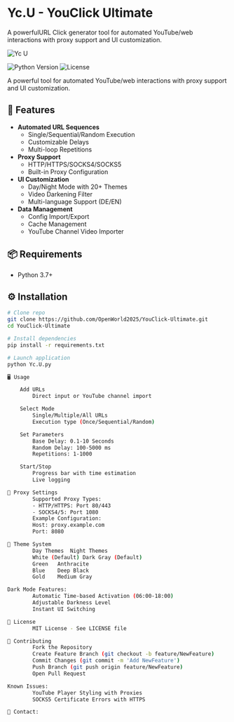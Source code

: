 # Yc.U - YouClick Ultimate

A powerfulURL Click generator tool for automated YouTube/web interactions with proxy support and UI customization.


![Yc U](https://github.com/user-attachments/assets/153ce41a-4d45-402d-a3de-50818ce58e0b)



![Python Version](https://img.shields.io/badge/python-3.7%2B-blue)
![License](https://img.shields.io/badge/license-MIT-green)

A powerful tool for automated YouTube/web interactions with proxy support and UI customization.

## 🚀 Features
- **Automated URL Sequences**
  - Single/Sequential/Random Execution
  - Customizable Delays
  - Multi-loop Repetitions
- **Proxy Support**
  - HTTP/HTTPS/SOCKS4/SOCKS5
  - Built-in Proxy Configuration
- **UI Customization**
  - Day/Night Mode with 20+ Themes
  - Video Darkening Filter
  - Multi-language Support (DE/EN)
- **Data Management**
  - Config Import/Export
  - Cache Management
  - YouTube Channel Video Importer

## 📦 Requirements
- Python 3.7+

## ⚙️ Installation
```bash
# Clone repo
git clone https://github.com/OpenWorld2025/YouClick-Ultimate.git
cd YouClick-Ultimate

# Install dependencies
pip install -r requirements.txt

# Launch application
python Yc.U.py

🖥️ Usage

    Add URLs
        Direct input or YouTube channel import

    Select Mode
        Single/Multiple/All URLs
        Execution type (Once/Sequential/Random)

    Set Parameters
        Base Delay: 0.1-10 Seconds
        Random Delay: 100-5000 ms
        Repetitions: 1-1000

    Start/Stop
        Progress bar with time estimation
        Live logging

🔌 Proxy Settings
        Supported Proxy Types:
        - HTTP/HTTPS: Port 80/443
        - SOCKS4/5: Port 1080
        Example Configuration:
        Host: proxy.example.com
        Port: 8080

🎨 Theme System
        Day Themes	Night Themes
        White (Default)	Dark Gray (Default)
        Green	Anthracite
        Blue	Deep Black
        Gold	Medium Gray

Dark Mode Features:
        Automatic Time-based Activation (06:00-18:00)
        Adjustable Darkness Level
        Instant UI Switching

📜 License
        MIT License - See LICENSE file

🤝 Contributing
        Fork the Repository
        Create Feature Branch (git checkout -b feature/NewFeature)
        Commit Changes (git commit -m 'Add NewFeature')
        Push Branch (git push origin feature/NewFeature)
        Open Pull Request

Known Issues:
        YouTube Player Styling with Proxies
        SOCKS5 Certificate Errors with HTTPS

📧 Contact: 
